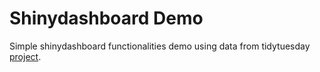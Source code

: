 # Shinydashboard Demo

Simple shinydashboard functionalities demo using data from tidytuesday [project](https://github.com/rfordatascience/tidytuesday/tree/master/data/2019/2019-03-05).
